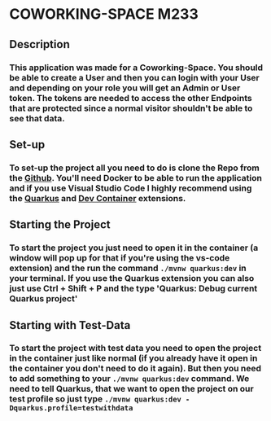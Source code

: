 # COWORKING-SPACE M233
## Description
### This application was made for a Coworking-Space. You should be able to create a User and then you can login with your User and depending on your role you will get an Admin or User token. The tokens are needed to access the other Endpoints that are protected since a normal visitor shouldn't be able to see that data.

## Set-up
### To set-up the project all you need to do is clone the Repo from the [Github](https://github.com/jonlanda/m233-Project). You'll need Docker to be able to run the application and if you use Visual Studio Code I highly recommend using the [Quarkus](https://marketplace.visualstudio.com/items?itemName=redhat.vscode-quarkus) and [Dev Container](https://marketplace.visualstudio.com/items?itemName=ms-vscode-remote.remote-containers) extensions.

## Starting the Project
### To start the project you just need to open it in the container (a window will pop up for that if you're using the vs-code extension) and the run the command ```./mvnw quarkus:dev``` in your terminal. If you use the Quarkus extension you can also just use Ctrl + Shift + P and the type 'Quarkus: Debug current Quarkus project'

## Starting with Test-Data
### To start the project with test data you need to open the project in the container just like normal (if you already have it open in the container you don't need to do it again). But then you need to add something to your ```./mvnw quarkus:dev``` command. We need to tell Quarkus, that we want to open the project on our test profile so just type ```./mvnw quarkus:dev -Dquarkus.profile=testwithdata```
